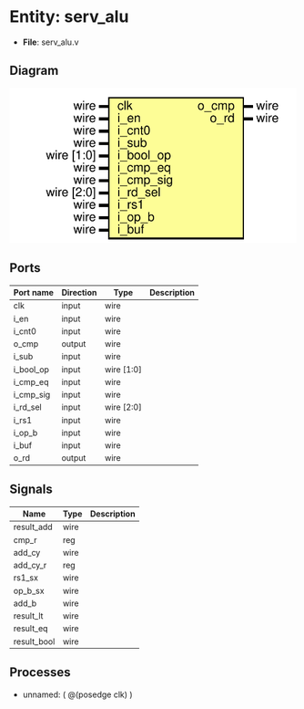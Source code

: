 # Entity: serv_alu

- **File**: serv_alu.v
## Diagram

![Diagram](serv_alu.svg "Diagram")
## Ports

| Port name | Direction | Type       | Description |
| --------- | --------- | ---------- | ----------- |
| clk       | input     | wire       |             |
| i_en      | input     | wire       |             |
| i_cnt0    | input     | wire       |             |
| o_cmp     | output    | wire       |             |
| i_sub     | input     | wire       |             |
| i_bool_op | input     | wire [1:0] |             |
| i_cmp_eq  | input     | wire       |             |
| i_cmp_sig | input     | wire       |             |
| i_rd_sel  | input     | wire [2:0] |             |
| i_rs1     | input     | wire       |             |
| i_op_b    | input     | wire       |             |
| i_buf     | input     | wire       |             |
| o_rd      | output    | wire       |             |
## Signals

| Name        | Type | Description |
| ----------- | ---- | ----------- |
| result_add  | wire |             |
| cmp_r       | reg  |             |
| add_cy      | wire |             |
| add_cy_r    | reg  |             |
| rs1_sx      | wire |             |
| op_b_sx     | wire |             |
| add_b       | wire |             |
| result_lt   | wire |             |
| result_eq   | wire |             |
| result_bool | wire |             |
## Processes
- unnamed: ( @(posedge clk) )
